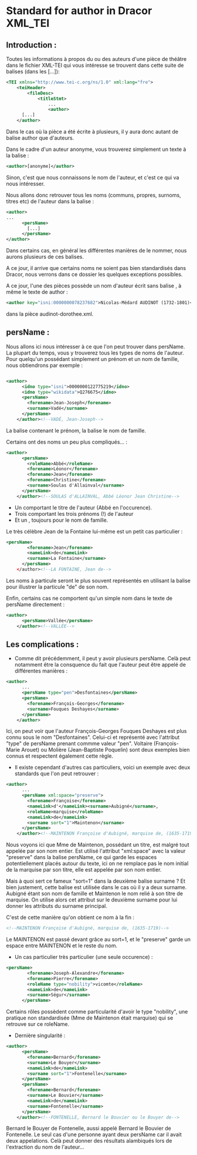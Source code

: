 # Standard for author in Dracor XML_TEI

## Introduction :

Toutes les informations à propos du ou des auteurs d'une pièce de théâtre dans le fichier XML-TEI qui vous intéresse se trouvent dans cette suite de balises (dans les [...]):

```xml
<TEI xmlns="http://www.tei-c.org/ns/1.0" xml:lang="fre">
    <teiHeader>
        <fileDesc>
            <titleStmt>
                ...
                <author>
      [...]
    </author>
```

Dans le cas où la pièce a été écrite à plusieurs, il y aura donc autant de balise author que d'auteurs.

Dans le cadre d'un auteur anonyme, vous trouverez simplement un texte à la balise <author> :

```xml
<author>[anonyme]</author>
```

Sinon, c'est que nous connaissons le nom de l'auteur, et c'est ce qui va nous intéresser.

Nous allons donc retrouver tous les noms (communs, propres, surnoms, titres etc) de l'auteur dans la balise <persName> :

```xml
<author>
...
      <persName>
        [...]
      </persName>
</author>
```


Dans certains cas, en général les différentes manières de le nommer, nous aurons plusieurs de ces balises.

A ce jour, il arrive que certains noms ne soient pas bien standardisés dans Dracor, nous verrons dans ce dossier les quelques exceptions possibles. 

A ce jour, l'une des pièces possède un nom d'auteur écrit sans balise <persName>, à même le texte de author :

```xml
<author key="isni:0000000078237682">Nicolas-Médard AUDINOT (1732-1801)</author>
```

dans la pièce audinot-dorothee.xml.


## persName :

Nous allons ici nous intéresser à ce que l'on peut trouver dans persName. La plupart du temps, vous y trouverez tous les types de noms de l'auteur. Pour quelqu'un possédant simplement un prénom et un nom de famille, nous obtiendrons par exemple :

```xml

<author>
      <idno type="isni">0000000122775219</idno>
      <idno type="wikidata">Q276675</idno>
      <persName>
        <forename>Jean-Joseph</forename>
        <surname>Vadé</surname>
      </persName>
    </author><!--VADÉ, Jean-Joseph-->
```

La balise <forename> contenant le prénom, la balise <surname> le nom de famille.

Certains ont des noms un peu plus compliqués... :

```xml
<author>
      <persName>
        <roleName>Abbé</roleName>
        <forename>Léonor</forename>
        <forename>Jean</forename>
        <forename>Christine</forename>
        <surname>Soulas d'Allainval</surname>
      </persName>
    </author><!--SOULAS d'ALLAINVAL, Abbé Léonor Jean Christine-->
```

- Un <rolename> comportant le titre de l'auteur (Abbé en l'occurence).
- Trois <forename> comportant les trois prénoms (!) de l'auteur 
- Et un <surname>, toujours pour le nom de famille.

Le très célèbre Jean de la Fontaine lui-même est un petit cas particulier :

```xml
<persName>
        <forename>Jean</forename>
        <nameLink>de</nameLink>
        <surname>La Fontaine</surname>
      </persName>
    </author><!--LA FONTAINE, Jean de-->
```

Les noms à particule seront le plus souvent représentés en utilisant la balise <nameLink> pour illustrer la particule "de" de son nom.

Enfin, certains cas ne comportent qu'un simple nom dans le texte de persName directement :

```xml
<author>
      <persName>Vallée</persName>
    </author><!--VALLÉE-->
``` 

## Les complications :

- Comme dit précédemment, il peut y avoir plusieurs persName. Celà peut notamment être la consquence du fait que l'auteur peut être appelé de différentes manières :

```xml
<author>
      ...
      <persName type="pen">Desfontaines</persName>
      <persName>
        <forename>François-Georges</forename>
        <surname>Fouques Deshayes</surname>
      </persName>
    </author>
```

Ici, on peut voir que l'auteur François-Georges Fouques Deshayes est plus connu sous le nom "Desfontaines". Celui-ci et représenté avec l'attribut "type" de persName prenant commme valeur "pen".
Voltaire (François-Marie Arouet) ou Molière (Jean-Baptiste Poquelin) sont deux exemples bien connus et respectent également cette règle.

- Il existe cependant d'autres cas particuliers, voici un exemple avec deux standards que l'on peut retrouver :

```xml
<author>
      ...
      <persName xml:space="preserve">
        <forename>Françoise</forename>
        <nameLink>d'</nameLink><surname>Aubigné</surname>,
        <roleName>marquise</roleName>
        <nameLink>de</nameLink>
        <surname sort="1">Maintenon</surname>
      </persName>
    </author><!--MAINTENON Françoise d'Aubigné, marquise de, (1635-1719)-->
```

Nous voyons ici que Mme de Maintenon, possédant un titre, est malgré tout appelée par son nom entier. Est utilisé l'attribut "xml:space" avec la valeur "preserve" dans la balise persName, ce qui garde les espaces potentiellement placés autour du texte, ici on ne remplace pas le nom initial de la marquise par son titre, elle est appelée par son nom entier.

Mais à quoi sert ce fameux "sort=1" dans la deuxième balise surname ? Et bien justement, cette balise est utilisée dans le cas où il y a deux surname. Aubigné étant son nom de famille et Maintenon le nom relié à son titre de marquise. On utilise alors cet attribut sur le deuxième surname pour lui donner les attributs du surname principal.

C'est de cette manière qu'on obtient ce nom à la fin :

```xml
<!--MAINTENON Françoise d'Aubigné, marquise de, (1635-1719)-->
```

Le MAINTENON est passé devant grâce au sort=1, et le "preserve" garde un espace entre MAINTENON et le reste du nom.

- Un cas particulier très particulier (une seule occurence) :

```xml
<persName>
        <forename>Joseph-Alexandre</forename>
        <forename>Pierre</forename>
        <roleName type="nobility">vicomte</roleName>
        <nameLink>de</nameLink>
        <surname>Ségur</surname>
      </persName>
```

Certains rôles possèdent comme particularité d'avoir le type "nobility", une pratique non standardisée (Mme de Maintenon était marquise) qui se retrouve sur ce roleName.

- Dernière singularité :

```xml
<author>
      <persName>
        <forename>Bernard</forename>
        <surname>Le Bouyer</surname>
        <nameLink>de</nameLink>
        <surname sort="1">Fontenelle</surname>
      </persName>
      <persName>
        <forename>Bernard</forename>
        <surname>Le Bouvier</surname>
        <nameLink>de</nameLink>
        <surname>Fontenelle</surname>
      </persName>
    </author><!--FONTENELLE, Bernard le Bouvier ou le Bouyer de-->
```

Bernard le Bouyer de Fontenelle, aussi appelé Bernard le Bouvier de Fontenelle. Le seul cas d'une personne ayant deux persName car il avait deux appelations. Celà peut donner des résultats alambiqués lors de l'extraction du nom de l'auteur...
